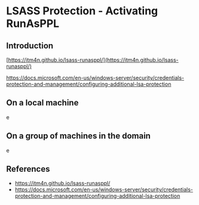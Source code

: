 # LSASS Protection - Activating RunAsPPL

## Introduction

[https://itm4n.github.io/lsass-runasppl/](https://itm4n.github.io/lsass-runasppl/)

https://docs.microsoft.com/en-us/windows-server/security/credentials-protection-and-management/configuring-additional-lsa-protection

## On a local machine

e

## On a group of machines in the domain

e

## References
 - https://itm4n.github.io/lsass-runasppl/
 - https://docs.microsoft.com/en-us/windows-server/security/credentials-protection-and-management/configuring-additional-lsa-protection